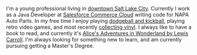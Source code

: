 I'm a young professional living in [downtown Salt Lake City](https://twitter.com/downtownslc). Currently I work as a Java Developer at [Salesforce Commerce Cloud](https://twitter.com/commercecloud) writing code for NAPA Auto Parts. In my free time I enjoy playing [dodgeball and kickball](https://twitter.com/mileslimes/status/897924517837680640), playing retro video games, and most recently [collecting vinyl](https://twitter.com/mileslimes/status/889994504161312770). I always like to have a book to read, and currently it's [Alice's Adventures in Wonderland by Lewis Carroll](http://a.co/fRYfcJR). I'm always looking for something new to learn, and am currently pursuing getting a Master's Degree.
